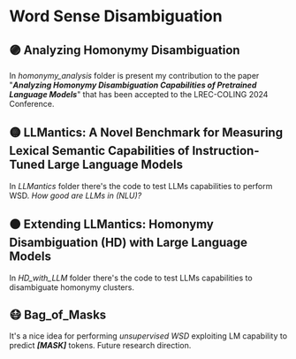 # Word Sense Disambiguation

## 🟣 Analyzing Homonymy Disambiguation
In *homonymy_analysis* folder is present my contribution to the paper "***Analyzing Homonymy Disambiguation Capabilities of Pretrained Language Models***" that has been accepted to the LREC-COLING 2024 Conference. 

## 🟡 LLMantics: A Novel Benchmark for Measuring Lexical Semantic Capabilities of Instruction-Tuned Large Language Models
In *LLMantics* folder there's the code to test LLMs capabilities to perform WSD. *How good  are LLMs in (NLU)?*

## 🟠 Extending LLMantics: Homonymy Disambiguation (HD) with Large Language Models
In *HD_with_LLM* folder there's the code to test LLMs capabilities to disambiguate homonymy clusters. 

## 😷 Bag_of_Masks
It's a nice idea for performing *unsupervised WSD* exploiting LM capability to predict ***[MASK]*** tokens. Future research direction.
